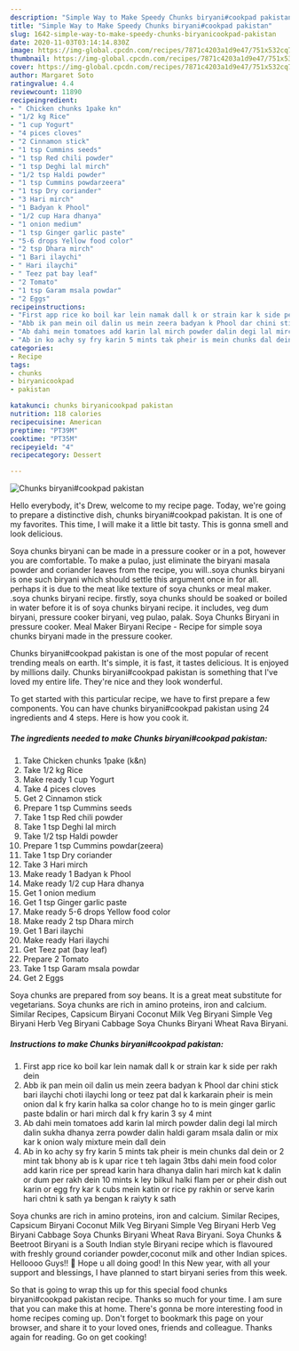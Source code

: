 ```yaml
---
description: "Simple Way to Make Speedy Chunks biryani#cookpad pakistan"
title: "Simple Way to Make Speedy Chunks biryani#cookpad pakistan"
slug: 1642-simple-way-to-make-speedy-chunks-biryanicookpad-pakistan
date: 2020-11-03T03:14:14.830Z
image: https://img-global.cpcdn.com/recipes/7871c4203a1d9e47/751x532cq70/chunks-biryanicookpad-pakistan-recipe-main-photo.jpg
thumbnail: https://img-global.cpcdn.com/recipes/7871c4203a1d9e47/751x532cq70/chunks-biryanicookpad-pakistan-recipe-main-photo.jpg
cover: https://img-global.cpcdn.com/recipes/7871c4203a1d9e47/751x532cq70/chunks-biryanicookpad-pakistan-recipe-main-photo.jpg
author: Margaret Soto
ratingvalue: 4.4
reviewcount: 11890
recipeingredient:
- " Chicken chunks 1pake kn"
- "1/2 kg Rice"
- "1 cup Yogurt"
- "4 pices cloves"
- "2 Cinnamon stick"
- "1 tsp Cummins seeds"
- "1 tsp Red chili powder"
- "1 tsp Deghi lal mirch"
- "1/2 tsp Haldi powder"
- "1 tsp Cummins powdarzeera"
- "1 tsp Dry coriander"
- "3 Hari mirch"
- "1 Badyan k Phool"
- "1/2 cup Hara dhanya"
- "1 onion medium"
- "1 tsp Ginger garlic paste"
- "5-6 drops Yellow food color"
- "2 tsp Dhara mirch"
- "1 Bari ilaychi"
- " Hari ilaychi"
- " Teez pat bay leaf"
- "2 Tomato"
- "1 tsp Garam msala powdar"
- "2 Eggs"
recipeinstructions:
- "First app rice ko boil kar lein namak dall k or strain kar k side per rakh dein"
- "Abb ik pan mein oil dalin us mein zeera badyan k Phool dar chini stick bari ilaychi choti ilaychi long or teez pat dal k karkarain pheir is mein onion dal k fry karin halka sa color change ho to is mein ginger garlic paste bdalin or hari mirch dal k fry karin 3 sy 4 mint"
- "Ab dahi mein tomatoes add karin lal mirch powder dalin degi lal mirch dalin sukha dhanya zerra powder dalin haldi garam msala dalin or mix kar k onion waly mixture mein dall dein"
- "Ab in ko achy sy fry karin 5 mints tak pheir is mein chunks dal dein or 2 mint tak bhony ab is k upar rice t teh lagain 3tbs dahi mein food color add karin rice per spread karin hara dhanya dalin hari mirch kat k dalin or dum per rakh dein 10 mints k ley bilkul halki flam per or pheir dish out karin or egg fry kar k cubs mein katin or rice py rakhin or serve karin hari chtni k sath ya bengan k raiyty k sath"
categories:
- Recipe
tags:
- chunks
- biryanicookpad
- pakistan

katakunci: chunks biryanicookpad pakistan 
nutrition: 118 calories
recipecuisine: American
preptime: "PT39M"
cooktime: "PT35M"
recipeyield: "4"
recipecategory: Dessert

---
```



![Chunks biryani#cookpad pakistan](https://img-global.cpcdn.com/recipes/7871c4203a1d9e47/751x532cq70/chunks-biryanicookpad-pakistan-recipe-main-photo.jpg)

Hello everybody, it's Drew, welcome to my recipe page. Today, we're going to prepare a distinctive dish, chunks biryani#cookpad pakistan. It is one of my favorites. This time, I will make it a little bit tasty. This is gonna smell and look delicious.

Soya chunks biryani can be made in a pressure cooker or in a pot, however you are comfortable. To make a pulao, just eliminate the biryani masala powder and coriander leaves from the recipe, you will..soya chunks biryani is one such biryani which should settle this argument once in for all. perhaps it is due to the meat like texture of soya chunks or meal maker. .soya chunks biryani recipe. firstly, soya chunks should be soaked or boiled in water before it is of soya chunks biryani recipe. it includes, veg dum biryani, pressure cooker biryani, veg pulao, palak. Soya Chunks Biryani in pressure cooker. Meal Maker Biryani Recipe - Recipe for simple soya chunks biryani made in the pressure cooker.

Chunks biryani#cookpad pakistan is one of the most popular of recent trending meals on earth. It's simple, it is fast, it tastes delicious. It is enjoyed by millions daily. Chunks biryani#cookpad pakistan is something that I've loved my entire life. They're nice and they look wonderful.


To get started with this particular recipe, we have to first prepare a few components. You can have chunks biryani#cookpad pakistan using 24 ingredients and 4 steps. Here is how you cook it.

<!--inarticleads1-->

##### The ingredients needed to make Chunks biryani#cookpad pakistan:

1. Take  Chicken chunks 1pake (k&amp;n)
1. Take 1/2 kg Rice
1. Make ready 1 cup Yogurt
1. Take 4 pices cloves
1. Get 2 Cinnamon stick
1. Prepare 1 tsp Cummins seeds
1. Take 1 tsp Red chili powder
1. Take 1 tsp Deghi lal mirch
1. Take 1/2 tsp Haldi powder
1. Prepare 1 tsp Cummins powdar(zeera)
1. Take 1 tsp Dry coriander
1. Take 3 Hari mirch
1. Make ready 1 Badyan k Phool
1. Make ready 1/2 cup Hara dhanya
1. Get 1 onion medium
1. Get 1 tsp Ginger garlic paste
1. Make ready 5-6 drops Yellow food color
1. Make ready 2 tsp Dhara mirch
1. Get 1 Bari ilaychi
1. Make ready  Hari ilaychi
1. Get  Teez pat (bay leaf)
1. Prepare 2 Tomato
1. Take 1 tsp Garam msala powdar
1. Get 2 Eggs


Soya chunks are prepared from soy beans. It is a great meat substitute for vegetarians. Soya chunks are rich in amino proteins, iron and calcium. Similar Recipes, Capsicum Biryani Coconut Milk Veg Biryani Simple Veg Biryani Herb Veg Biryani Cabbage Soya Chunks Biryani Wheat Rava Biryani. 

<!--inarticleads2-->

##### Instructions to make Chunks biryani#cookpad pakistan:

1. First app rice ko boil kar lein namak dall k or strain kar k side per rakh dein
1. Abb ik pan mein oil dalin us mein zeera badyan k Phool dar chini stick bari ilaychi choti ilaychi long or teez pat dal k karkarain pheir is mein onion dal k fry karin halka sa color change ho to is mein ginger garlic paste bdalin or hari mirch dal k fry karin 3 sy 4 mint
1. Ab dahi mein tomatoes add karin lal mirch powder dalin degi lal mirch dalin sukha dhanya zerra powder dalin haldi garam msala dalin or mix kar k onion waly mixture mein dall dein
1. Ab in ko achy sy fry karin 5 mints tak pheir is mein chunks dal dein or 2 mint tak bhony ab is k upar rice t teh lagain 3tbs dahi mein food color add karin rice per spread karin hara dhanya dalin hari mirch kat k dalin or dum per rakh dein 10 mints k ley bilkul halki flam per or pheir dish out karin or egg fry kar k cubs mein katin or rice py rakhin or serve karin hari chtni k sath ya bengan k raiyty k sath


Soya chunks are rich in amino proteins, iron and calcium. Similar Recipes, Capsicum Biryani Coconut Milk Veg Biryani Simple Veg Biryani Herb Veg Biryani Cabbage Soya Chunks Biryani Wheat Rava Biryani. Soya Chunks &amp; Beetroot Biryani is a South Indian style Biryani recipe which is flavoured with freshly ground coriander powder,coconut milk and other Indian spices. Helloooo Guys!! 🙂 Hope u all doing good! In this New year, with all your support and blessings, I have planned to start biryani series from this week. 

So that is going to wrap this up for this special food chunks biryani#cookpad pakistan recipe. Thanks so much for your time. I am sure that you can make this at home. There's gonna be more interesting food in home recipes coming up. Don't forget to bookmark this page on your browser, and share it to your loved ones, friends and colleague. Thanks again for reading. Go on get cooking!
